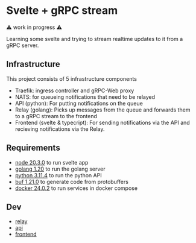 # Svelte + gRPC stream

:warning: work in progress :warning:

Learning some svelte and trying to stream realtime updates to it from a gRPC server.

## Infrastructure

This project consists of 5 infrastructure components
- Traefik: ingress controller and gRPC-Web proxy
- NATS: for queueing notifications that need to be relayed
- API (python): For putting notifications on the queue
- Relay (golang): Picks up messages from the queue and forwards them to a gRPC stream to the frontend
- Frontend (svelte & typecript): For sending notifications via the API and recieving notifications via the Relay.

## Requirements

- [node 20.3.0](nodejs.org) to run svelte app
- [golang 1.20](go.dev) to run the golang server
- [python 3.11.4](python.org) to run the python API
- [buf 1.21.0](buf.build) to generate code from protobuffers
- [docker 24.0.2](docker.com) to run services in docker compose

## Dev

- [relay](relay/readme.md)
- [api](api/readme.md)
- [frontend](frontend/readme.md)
